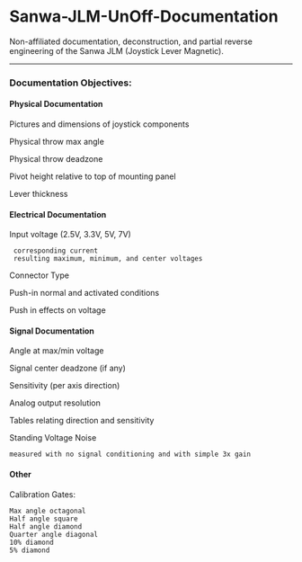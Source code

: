 # Sanwa-JLM-UnOff-Documentation
Non-affiliated documentation, deconstruction, and partial reverse engineering of the Sanwa JLM (Joystick Lever Magnetic).

----------

### Documentation Objectives:

#### Physical Documentation
Pictures and dimensions of joystick components

Physical throw max angle
     
Physical throw deadzone

Pivot height relative to top of mounting panel

Lever thickness


#### Electrical Documentation

Input voltage (2.5V, 3.3V, 5V, 7V)

     corresponding current
     resulting maximum, minimum, and center voltages

Connector Type

Push-in normal and activated conditions

Push in effects on voltage


#### Signal Documentation
     
Angle at max/min voltage

Signal center deadzone (if any)

Sensitivity (per axis direction)

Analog output resolution

Tables relating direction and sensitivity

Standing Voltage Noise

    measured with no signal conditioning and with simple 3x gain


#### Other

Calibration Gates:

    Max angle octagonal      
    Half angle square
    Half angle diamond
    Quarter angle diagonal
    10% diamond
    5% diamond
